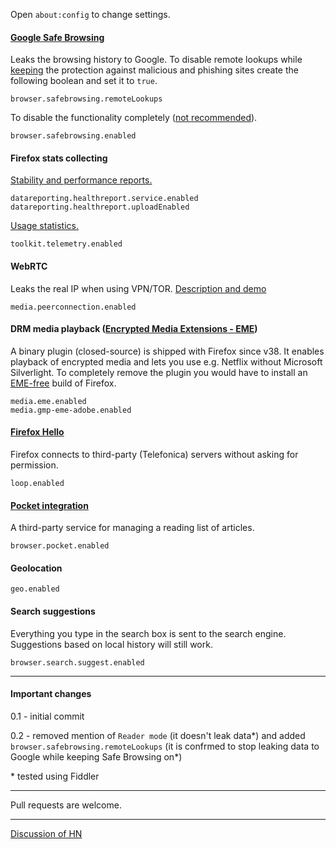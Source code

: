 Open ```about:config``` to change settings.

#### [Google Safe Browsing](https://support.mozilla.org/en-US/kb/how-does-phishing-and-malware-protection-work)

Leaks the browsing history to Google. To disable remote lookups while [keeping](http://kb.mozillazine.org/Browser.safebrowsing.remoteLookups) the protection against malicious and phishing sites create the following boolean and set it to ```true```.
```
browser.safebrowsing.remoteLookups
```

To disable the functionality completely ([not recommended](https://github.com/amq/firefox-debloat/issues/3)).
```
browser.safebrowsing.enabled
```

#### Firefox stats collecting

[Stability and performance reports.](https://www.mozilla.org/en-US/privacy/firefox/#health-report)
```
datareporting.healthreport.service.enabled
datareporting.healthreport.uploadEnabled
```

[Usage statistics.](https://www.mozilla.org/en-US/privacy/firefox/#telemetry)
```
toolkit.telemetry.enabled
```

#### WebRTC

Leaks the real IP when using VPN/TOR. [Description and demo](https://github.com/diafygi/webrtc-ips)
```
media.peerconnection.enabled
```

#### DRM media playback ([Encrypted Media Extensions - EME](https://wiki.mozilla.org/Media/EME))

A binary plugin (closed-source) is shipped with Firefox since v38. It enables playback of encrypted media and lets you use e.g. Netflix without Microsoft Silverlight. To completely remove the plugin you would have to install an [EME-free](http://download.cdn.mozilla.net/pub/firefox/releases/latest/win32-EME-free/) build of Firefox.
```
media.eme.enabled
media.gmp-eme-adobe.enabled
```

#### [Firefox Hello](https://support.mozilla.org/en-US/kb/firefox-hello-video-and-voice-conversations-online)

Firefox connects to third-party (Telefonica) servers without asking for permission.
```
loop.enabled
```

#### [Pocket integration](https://support.mozilla.org/en-US/kb/save-web-pages-later-pocket-firefox)

A third-party service for managing a reading list of articles.
```
browser.pocket.enabled
```

#### Geolocation
```
geo.enabled
```

#### Search suggestions

Everything you type in the search box is sent to the search engine. Suggestions based on local history will still work.
```
browser.search.suggest.enabled
```

---

#### Important changes
0.1 - initial commit

0.2 - removed mention of ```Reader mode``` (it doesn't leak data\*) and added ```browser.safebrowsing.remoteLookups``` (it is confrmed to stop leaking data to Google while keeping Safe Browsing on\*)

\* tested using Fiddler


---

Pull requests are welcome.

---

[Discussion of HN](https://news.ycombinator.com/item?id=9779440)
